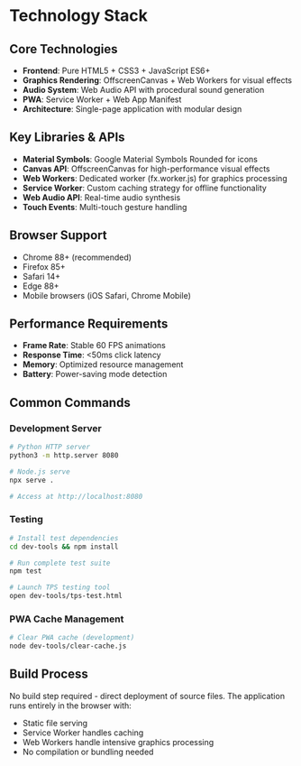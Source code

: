 # Technology Stack

## Core Technologies

- **Frontend**: Pure HTML5 + CSS3 + JavaScript ES6+
- **Graphics Rendering**: OffscreenCanvas + Web Workers for visual effects
- **Audio System**: Web Audio API with procedural sound generation
- **PWA**: Service Worker + Web App Manifest
- **Architecture**: Single-page application with modular design

## Key Libraries & APIs

- **Material Symbols**: Google Material Symbols Rounded for icons
- **Canvas API**: OffscreenCanvas for high-performance visual effects
- **Web Workers**: Dedicated worker (fx.worker.js) for graphics processing
- **Service Worker**: Custom caching strategy for offline functionality
- **Web Audio API**: Real-time audio synthesis
- **Touch Events**: Multi-touch gesture handling

## Browser Support

- Chrome 88+ (recommended)
- Firefox 85+
- Safari 14+
- Edge 88+
- Mobile browsers (iOS Safari, Chrome Mobile)

## Performance Requirements

- **Frame Rate**: Stable 60 FPS animations
- **Response Time**: <50ms click latency
- **Memory**: Optimized resource management
- **Battery**: Power-saving mode detection

## Common Commands

### Development Server

```bash
# Python HTTP server
python3 -m http.server 8080

# Node.js serve
npx serve .

# Access at http://localhost:8080
```

### Testing

```bash
# Install test dependencies
cd dev-tools && npm install

# Run complete test suite
npm test

# Launch TPS testing tool
open dev-tools/tps-test.html
```

### PWA Cache Management

```bash
# Clear PWA cache (development)
node dev-tools/clear-cache.js
```

## Build Process

No build step required - direct deployment of source files. The application runs entirely in the browser with:

- Static file serving
- Service Worker handles caching
- Web Workers handle intensive graphics processing
- No compilation or bundling needed
